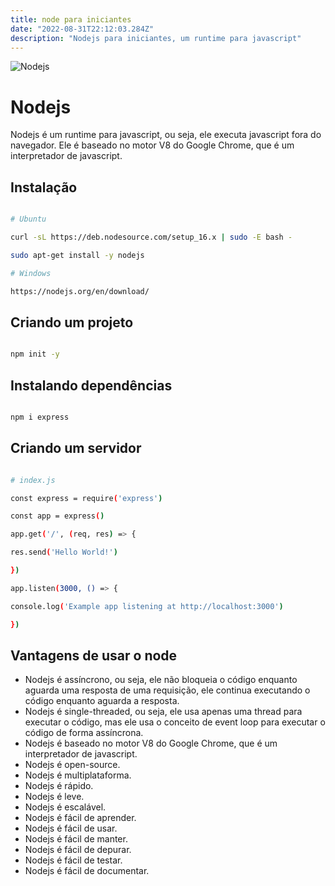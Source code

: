 ```yaml
---
title: node para iniciantes
date: "2022-08-31T22:12:03.284Z"
description: "Nodejs para iniciantes, um runtime para javascript"
---
```


<!-- buscando uma imagem do Nodejs -->

![Nodejs](https://nodejs.org/static/images/logo.svg)


# Nodejs

Nodejs é um runtime para javascript, ou seja, ele executa javascript fora do navegador. Ele é baseado no motor V8 do Google Chrome, que é um interpretador de javascript.

## Instalação

```bash

# Ubuntu

curl -sL https://deb.nodesource.com/setup_16.x | sudo -E bash -

sudo apt-get install -y nodejs

# Windows

https://nodejs.org/en/download/

```

## Criando um projeto

```bash

npm init -y

```

## Instalando dependências

```bash

npm i express

```

## Criando um servidor

```bash

# index.js

const express = require('express')

const app = express()

app.get('/', (req, res) => {

res.send('Hello World!')

})

app.listen(3000, () => {

console.log('Example app listening at http://localhost:3000')

})

```

<!-- Vantagens de usar o node -->

## Vantagens de usar o node

- Nodejs é assíncrono, ou seja, ele não bloqueia o código enquanto aguarda uma resposta de uma requisição, ele continua executando o código enquanto aguarda a resposta.
- Nodejs é single-threaded, ou seja, ele usa apenas uma thread para executar o código, mas ele usa o conceito de event loop para executar o código de forma assíncrona.
- Nodejs é baseado no motor V8 do Google Chrome, que é um interpretador de javascript.
- Nodejs é open-source.
- Nodejs é multiplataforma.
- Nodejs é rápido.
- Nodejs é leve.
- Nodejs é escalável.
- Nodejs é fácil de aprender.
- Nodejs é fácil de usar.
- Nodejs é fácil de manter.
- Nodejs é fácil de depurar.
- Nodejs é fácil de testar.
- Nodejs é fácil de documentar.

